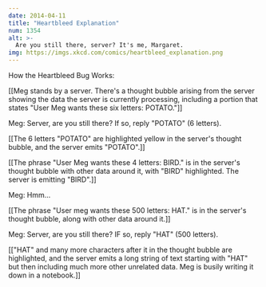 ```yaml
---
date: 2014-04-11
title: "Heartbleed Explanation"
num: 1354
alt: >-
  Are you still there, server? It's me, Margaret.
img: https://imgs.xkcd.com/comics/heartbleed_explanation.png
---
```

How the Heartbleed Bug Works:

[[Meg stands by a server. There's a thought bubble arising from the server showing the data the server is currently processing, including a portion that states "User Meg wants these six letters: POTATO."]]

Meg: Server, are you still there? If so, reply "POTATO" (6 letters).

[[The 6 letters "POTATO" are highlighted yellow in the server's thought bubble, and the server emits "POTATO".]]

[[The phrase "User Meg wants these 4 letters: BIRD." is in the server's thought bubble with other data around it, with "BIRD" highlighted. The server is emitting "BIRD".]]

Meg: Hmm...

[[The phrase "User meg wants these 500 letters: HAT." is in the server's thought bubble, along with other data around it.]]

Meg: Server, are you still there? IF so, reply "HAT" (500 letters).

[["HAT" and many more characters after it in the thought bubble are highlighted, and the server emits a long string of text starting with "HAT" but then including much more other unrelated data. Meg is busily writing it down in a notebook.]]

